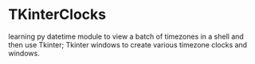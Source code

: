 # TKinterClocks
learning py datetime module to view a batch of timezones in a shell and then use Tkinter; 
Tkinter windows to create various timezone clocks and windows.
